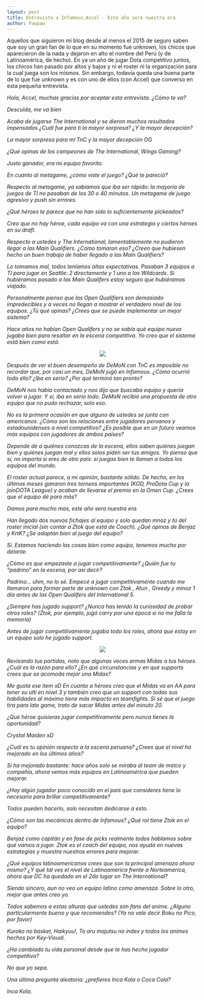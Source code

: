 ```yaml
---
layout: post
title: Entrevista a Infamous.Accel - Este año será nuestra era
author: Pawpaw
---
```


Aquellos que siguieron mi blog desde al menos el 2015 de seguro saben que soy un gran fan de lo que en su momento fue unknown, los chicos que aparecieron de la nada y dejaron en alto el nombre del Perú (y de Latinoamérica, de hecho). En ya un año de jugar Dota competitivo juntos, los chicos han pasado por altos y bajos y ni el roster ni la organización para la cual juega son los mismos. Sin embargo, todavía queda una buena parte de lo que fue unknown y es con uno de ellos (con Accel) que converso en esta pequeña entrevista.

*Hola, Accel, muchas gracias por aceptar esta entrevista. ¿Cómo te va?*

_Descuida, me va bien_

*Acaba de jugarse The International y se dieron muchos resultados impensados ¿Cuál fue para ti la mayor sorpresa? ¿Y la mayor decepción?*

_La mayor sorpresa para mí TnC y la mayor decepción OG_

*¿Qué opinas de los campeones de The International, Wings Gaming?*

_Justo ganador, era mi equipo favorito._

*En cuanto al metagame, ¿cómo viste el juego? ¿Qué te pareció?*

_Respecto al metagame, ya sabíamos que iba ser rápido: la mayoría de juegos de TI no pasaban de los 30 o 40 minutos. Un metagame de juego agresivo y push sin errores._

*¿Qué héroes te parece que no han sido lo suficientemente pickeados?*

_Creo que no hay héroe, cada equipo va con una estrategia y ciertos héroes en su draft._

*Respecto a ustedes y The International, lamentablemente no pudieron llegar a las Main Qualifiers. ¿Cómo tomaron eso? ¿Creen que hubiesen hecho un buen trabajo de haber llegado a las Main Qualifiers?*

_Lo tomamos mal, todos teníamos altas expectativas. Pasaban 3 equipos a TI para jugar en Seattle: 2 directamente y 1 uno a las Wildcards. Si hubiéramos pasado a las Main Qualifers estoy seguro que hubiéramos viajado._

*Personalmente pienso que las Open Qualifiers son demasiado impredecibles y a veces no llegan a mostrar el verdadero nivel de los equipos. ¿Tú qué opinas? ¿Crees que se puede implementar un mejor sistema?*

_Hace años no habían Open Qualifers y no se sabía qué equipo nuevo jugaba bien para resaltar en la escena competitiva. Yo creo que el sistema está bien como está._

<p align="center">
  <img src="http://pawpaw.me/images/posts/accel1.jpg">
</p>

*Después de ver el buen desempeño de DeMoN con TnC es imposible no recordar que, por casi un mes, DeMoN jugó en Infamous. ¿Cómo ocurrió todo ello? ¿Iba en serio? ¿Por qué terminó tan pronto?*

_DeMoN nos había contactado y nos dijo que buscaba equipo y quería volver a jugar. Y sí, iba en serio todo. DeMoN recibió una propuesta de otro equipo que no pudo rechazar, solo eso._

*No es la primera ocasión en que alguno de ustedes se junta con americanos. ¿Cómo son las relaciones entre jugadores peruanos y estadounidenses a nivel competitivo? ¿Es posible que en un futuro veamos más equipos con jugadores de ambos países?*

_Depende de a quiénes conozcas de la escena, ellos saben quiénes juegan bien y quiénes juegan mal y ellos solos piden ser tus amigos. Yo pienso que sí, no importa si eres de otro país: si juegas bien te llaman a todos los equipos del mundo._

*El roster actual parece, a mi opinión, bastante sólido. De hecho, en los últimos meses ganaron tres torneos importantes (KOD, ProDota Cup y la joinDOTA League) y acaban de llevarse el premio en la Omen Cup. ¿Crees que el equipo dé para más?*

_Damos para mucho mas, este año sera nuestra era._

*Han llegado dos nuevos fichajes al equipo y solo quedan mnoz y tú del roster inicial (sin contar a Ztok que está de Coach). ¿Qué opinas de Benjaz y KrtK? ¿Se adaptan bien al juego del equipo?*

_Si. Estamos haciendo las cosas bien como equipo, tenemos mucho por delante._

*¿Cómo es que empezaste a jugar competitivamente? ¿Quién fue tu “padrino” en la escena, por así decir?*

_Padrino… uhm, no lo sé. Empecé a jugar competitivamente cuando me llamaron para formar parte de unknown con Ztok , Atun , Greedy y minoz 1 día antes de las Open Qualifers del International 5._

*¿Siempre has jugado support? ¿Nunca has tenido la curiosidad de probar otros roles? (Ztok, por ejemplo, jugó carry por una época si no me falla la memoria)*

_Antes de jugar competitivamente jugaba todo los roles, ahora que estoy en un equipo solo he jugado support._

<p align="center">
  <img src="http://pawpaw.me/images/posts/accel2.jpg">
</p>

*Revisando tus partidas, noto que algunas veces armas Midas a tus héroes. ¿Cuál es la razón para ello? ¿En qué circunstancias y en qué supports crees que se acomoda mejor una Midas?*

_Me gusta ese item xD En cuanto a héroes creo que el Midas va en AA para tener su ulti en nivel 3 y también creo que un support con todas sus habilidades al máximo tiene más impacto en teamfights. Si sé que el juego tira para late game, trato de sacar Midas antes del minuto 20._

*¿Qué héroe quisieras jugar competitivamente pero nunca tienes la oportunidad?*

_Crystal Maiden xD_

*¿Cuál es tu opinión respecto a la escena peruana? ¿Crees que el nivel ha mejorado en los últimos años?*

_Sí ha mejorado bastante: hace años solo se miraba al team de mstco y compañía, ahora vemos más equipos en Latinoamérica que pueden mejorar._

*¿Hay algún jugador poco conocido en el país que consideres tiene lo necesario para brillar competitivamente?*

_Todos pueden hacerlo, solo necesitan dedicarse a esto._

*¿Cómo son las mecánicas dentro de Infamous? ¿Qué rol tiene Ztok en el equipo?*

_Benjaz como capitán y en fase de picks realmente todos hablamos sobre qué vamos a jugar. Ztok es el coach del equipo, nos ayuda en nuevas estrategias y muestra nuestros errores para mejorar._

*¿Qué equipos latinoamericanos crees que son la principal amenaza ahora mismo? ¿Y qué tal ves el nivel de Latinoamérica frente a Norteamérica, ahora que DC ha quedado en el 2do lugar en The International?*

_Siendo sincero, aun no veo un equipo latino como amenaza. Sobre lo otro, mejor que antes creo yo._

*Todos sabemos a estas alturas que ustedes son fans del anime. ¿Alguno particularmente bueno y que recomiendes? (Ya no vale decir Boku no Pico, por favor)*

_Kuroko no basket, Haikyuu!, To aru majutsu no index y todos los animes hechos por Key-Visual._

*¿Ha cambiado tu vida personal desde que te has hecho jugador competitivo?*

_No que yo sepa._

*Una última pregunta aleatoria: ¿prefieres Inca Kola o Coca Cola?*

_Inca Kola._